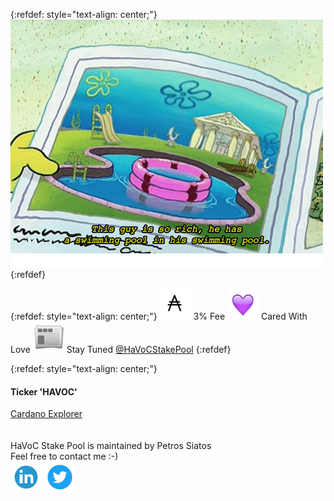 {:refdef: style="text-align: center;"}
![PoolCeption](/this-guy-is-so-rich-he-has-a-swimming-pool.png)
{:refdef}

{:refdef: style="text-align: center;"}
<img src="ada.jpg" alt="ADA" width="50" height="50"/> 3% Fee
<img src="purple-heart.jpg" alt="Purple Heart" width="50" height="50"/> Cared With Love
<img src="newspaper.png" alt="Newspaper" width="50" height="50"/> Stay Tuned <a href="https://twitter.com/HaVoCStakePool">@HaVoCStakePool<a>
{:refdef}

{:refdef: style="text-align: center;"}
#### Ticker 'HAVOC'
<a href="https://shelleyexplorer.cardano.org/en/stake-pool/c41b7e78f3a35896cd8df3c6b1f2d5153bf7534abd26a13cb7c596e82593419b/">Cardano Explorer</a>
<br/><br/><br/>
HaVoC Stake Pool is maintained by Petros Siatos
<br/>
Feel free to contact me :-)
<br/>
<a href="https://www.linkedin.com/in/petros-siatos/"><img src="linkedin.png" alt="LinkedIn" width="50" height="50"/></a>
<a href="https://twitter.com/The_Unhandled"><img src="twitter.png" alt="Twitter" width="50" height="50"/></a>
